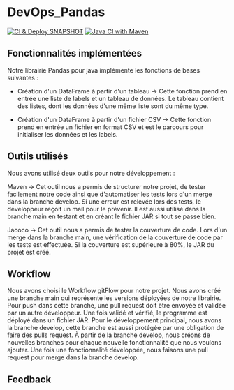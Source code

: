 # DevOps_Pandas

[![CI & Deploy SNAPSHOT](https://github.com/TheoGM1/DevOps_Pandas/actions/workflows/deploy.yml/badge.svg?branch=main)](https://github.com/TheoGM1/DevOps_Pandas/actions/workflows/deploy.yml)
[![Java CI with Maven](https://github.com/TheoGM1/DevOps_Pandas/actions/workflows/maven.yml/badge.svg?branch=main)](https://github.com/TheoGM1/DevOps_Pandas/actions/workflows/maven.yml)

## Fonctionnalités implémentées

Notre librairie Pandas pour java implémente les fonctions de bases suivantes :

- Création d'un DataFrame à partir d'un tableau -> Cette fonction prend en entrée une liste de labels et un tableau de données. Le tableau contient des listes, dont les données d'une même liste sont du même type.

- Création d'un DataFrame à partir d'un fichier CSV -> Cette fonction prend en entrée un fichier en format CSV et est le parcours pour initialiser les données et les labels.


## Outils utilisés

Nous avons utilisé deux outils pour notre développement :

Maven -> Cet outil nous a permis de structurer notre projet, de tester facilement notre code ainsi que d'automatiser les tests lors d'un merge dans la branche develop. Si une erreur est relevée lors des tests, le développeur reçoit un mail pour le prévenir. Il est aussi utilisé dans la branche main en testant et en créant le fichier JAR si tout se passe bien.

Jacoco -> Cet outil nous a permis de tester la couverture de code. Lors d'un merge dans la branche main, une vérification de la couverture de code par les tests est effectuée. Si la couverture est supérieure à 80%, le JAR du projet est créé.


## Workflow

Nous avons choisi le Workflow gitFlow pour notre projet. Nous avons créé une branche main qui représente les versions déployées de notre librairie. Pour push dans cette branche, une pull request doit être envoyée et validée par un autre développeur. Une fois validé et vérifié, le programme est déployé dans un fichier JAR.
Pour le développement principal, nous avons la branche develop, cette branche est aussi protégée par une obligation de faire des pulls request.
À partir de la branche develop, nous créons de nouvelles branches pour chaque nouvelle fonctionnalité que nous voulons ajouter. Une fois une fonctionnalité développée, nous faisons une pull request pour merge dans la branche develop.


## Feedback

